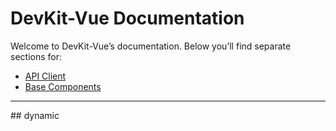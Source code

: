 <!-- apps/docs-site/docs/index.md -->
# DevKit-Vue Documentation

Welcome to DevKit-Vue’s documentation. Below you’ll find separate sections for:

- [API Client](./api-client/)  
- [Base Components](./base-components/)  
---
<LoginForm />
<DatalistExample />
## dynamic
<DynamicDialog />

<Toast />


